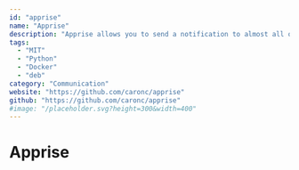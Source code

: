 ```yaml
---
id: "apprise"
name: "Apprise"
description: "Apprise allows you to send a notification to almost all of the most popular notification services available to us today such as: Telegram, Discord, Slack, Amazon SNS, Gotify, etc."
tags:
  - "MIT"
  - "Python"
  - "Docker"
  - "deb"
category: "Communication"
website: "https://github.com/caronc/apprise"
github: "https://github.com/caronc/apprise"
#image: "/placeholder.svg?height=300&width=400"
---
```


# Apprise
